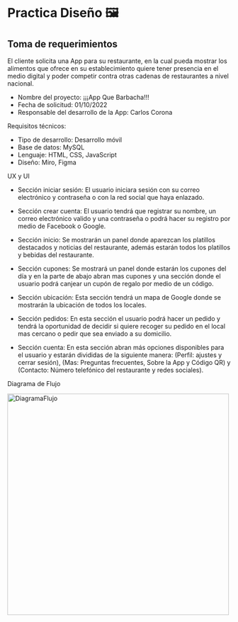 # Practica Diseño :framed_picture:

## Toma de requerimientos
El cliente solicita una App para su restaurante, en la cual pueda mostrar los alimentos que ofrece en su establecimiento quiere tener presencia en el medio digital y poder competir contra otras cadenas de restaurantes a nivel nacional.

- Nombre del proyecto: ¡¡¡App Que Barbacha!!!
- Fecha de solicitud: 01/10/2022
- Responsable del desarrollo de la App: Carlos Corona

Requisitos técnicos:

- Tipo de desarrollo: Desarrollo móvil
- Base de datos: MySQL
- Lenguaje: HTML, CSS, JavaScript 
- Diseño: Miro, Figma

UX y UI

- Sección iniciar sesión: El usuario iniciara sesión con su correo electrónico y contraseña o con la red social que haya enlazado.

- Sección crear cuenta: El usuario tendrá que registrar su nombre, un correo electrónico valido y una contraseña o podrá hacer su registro por medio de Facebook o Google.

- Sección inicio: Se mostrarán un panel donde aparezcan los platillos destacados y noticias del restaurante, además estarán todos los platillos y bebidas del restaurante.

- Sección cupones: Se mostrará un panel donde estarán los cupones del día y en la parte de abajo abran mas cupones y una sección donde el usuario podrá canjear un cupón de regalo por medio de un código.

- Sección ubicación: Esta sección tendrá un mapa de Google donde se mostrarán la ubicación de todos los locales. 

- Sección pedidos: En esta sección el usuario podrá hacer un pedido y tendrá la oportunidad de decidir si quiere recoger su pedido en el local mas cercano o pedir que sea enviado a su domicilio.

- Sección cuenta: En esta sección abran más opciones disponibles para el usuario y estarán divididas de la siguiente manera: (Perfil: ajustes y cerrar sesión), (Mas: Preguntas frecuentes, Sobre la App y Código QR) y (Contacto: Número telefónico del restaurante y redes sociales).

Diagrama de Flujo

<img src="./Img/Diagrama de Flujo.jpg" alt="DiagramaFlujo" height="500">